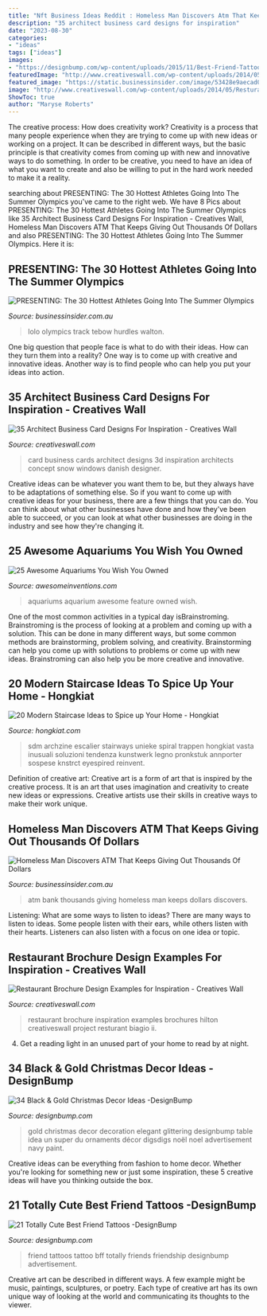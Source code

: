 ```yaml
---
title: "Nft Business Ideas Reddit : Homeless Man Discovers Atm That Keeps Giving Out Thousands Of Dollars"
description: "35 architect business card designs for inspiration"
date: "2023-08-30"
categories:
- "ideas"
tags: ["ideas"]
images:
- "https://designbump.com/wp-content/uploads/2015/11/Best-Friend-Tattoo.jpg"
featuredImage: "http://www.creativeswall.com/wp-content/uploads/2014/05/Resturant-Brochures-13.jpg"
featured_image: "https://static.businessinsider.com/image/53428e9aecad04452e4063db/image.jpg"
image: "http://www.creativeswall.com/wp-content/uploads/2014/05/Resturant-Brochures-13.jpg"
ShowToc: true
author: "Maryse Roberts"
---
```



The creative process: How does creativity work?
Creativity is a process that many people experience when they are trying to come up with new ideas or working on a project. It can be described in different ways, but the basic principle is that creativity comes from coming up with new and innovative ways to do something. In order to be creative, you need to have an idea of what you want to create and also be willing to put in the hard work needed to make it a reality.

	

		
searching about PRESENTING: The 30 Hottest Athletes Going Into The Summer Olympics you've came to the right web. We have 8 Pics about PRESENTING: The 30 Hottest Athletes Going Into The Summer Olympics like 35 Architect Business Card Designs For Inspiration - Creatives Wall, Homeless Man Discovers ATM That Keeps Giving Out Thousands Of Dollars and also PRESENTING: The 30 Hottest Athletes Going Into The Summer Olympics. Here it is:
		
    
## PRESENTING: The 30 Hottest Athletes Going Into The Summer Olympics

<img loading=lazy src="https://static.businessinsider.com/image/4fbbbfb2ecad04306c000008/image.jpg" onerror="this.onerror=null;this.src='https://tse2.mm.bing.net/th?id=OIP.f3Jt72AheHFcuGtlJLN-TQHaFj&amp;pid=15.1';" alt="PRESENTING: The 30 Hottest Athletes Going Into The Summer Olympics">

_Source: businessinsider.com.au_

>lolo olympics track tebow hurdles walton. 

	

One big question that people face is what to do with their ideas. How can they turn them into a reality? One way is to come up with creative and innovative ideas. Another way is to find people who can help you put your ideas into action.

    
## 35 Architect Business Card Designs For Inspiration - Creatives Wall

<img loading=lazy src="https://www.creativeswall.com/wp-content/uploads/2014/04/e6b736d60af10887450af1f1f57dcdf3.jpg" onerror="this.onerror=null;this.src='https://tse4.mm.bing.net/th?id=OIP.yodpxd_ZYxrb_KGDBvZ9DgHaJ3&amp;pid=15.1';" alt="35 Architect Business Card Designs For Inspiration - Creatives Wall">

_Source: creativeswall.com_

>card business cards architect designs 3d inspiration architects concept snow windows danish designer. 

	

Creative ideas can be whatever you want them to be, but they always have to be adaptations of something else. So if you want to come up with creative ideas for your business, there are a few things that you can do. You can think about what other businesses have done and how they've been able to succeed, or you can look at what other businesses are doing in the industry and see how they're changing it.

    
## 25 Awesome Aquariums You Wish You Owned

<img loading=lazy src="http://www.awesomeinventions.com/wp-content/uploads/2014/11/aquarium-feature-wall.jpg" onerror="this.onerror=null;this.src='https://tse2.mm.bing.net/th?id=OIP.ezJvaivevOI02x-i9FJ6sgHaE6&amp;pid=15.1';" alt="25 Awesome Aquariums You Wish You Owned">

_Source: awesomeinventions.com_

>aquariums aquarium awesome feature owned wish. 

	

One of the most common activities in a typical day isBrainstroming. Brainstroming is the process of looking at a problem and coming up with a solution. This can be done in many different ways, but some common methods are brainstorming, problem solving, and creativity. Brainstorming can help you come up with solutions to problems or come up with new ideas. Brainstroming can also help you be more creative and innovative.

    
## 20 Modern Staircase Ideas To Spice Up Your Home - Hongkiat

<img loading=lazy src="https://assets.hongkiat.com/uploads/modern-staircase-designs/apartment-in-mumbai-1.jpg" onerror="this.onerror=null;this.src='https://tse1.mm.bing.net/th?id=OIP.i47eWKqRpoiT9cML_53ahgHaKq&amp;pid=15.1';" alt="20 Modern Staircase Ideas to Spice up Your Home - Hongkiat">

_Source: hongkiat.com_

>sdm archzine escalier stairways unieke spiral trappen hongkiat vasta inusuali soluzioni tendenza kunstwerk legno pronkstuk annporter sospese knstrct eyespired reinvent. 

	

Definition of creative art:
Creative art is a form of art that is inspired by the creative process. It is an art that uses imagination and creativity to create new ideas or expressions. Creative artists use their skills in creative ways to make their work unique.

    
## Homeless Man Discovers ATM That Keeps Giving Out Thousands Of Dollars

<img loading=lazy src="https://static.businessinsider.com/image/53428e9aecad04452e4063db/image.jpg" onerror="this.onerror=null;this.src='https://tse3.mm.bing.net/th?id=OIP.XDPkVHSb_XbahuuYjlCllAHaEK&amp;pid=15.1';" alt="Homeless Man Discovers ATM That Keeps Giving Out Thousands Of Dollars">

_Source: businessinsider.com.au_

>atm bank thousands giving homeless man keeps dollars discovers. 

	

Listening: What are some ways to listen to ideas?
There are many ways to listen to ideas. Some people listen with their ears, while others listen with their hearts. Listeners can also listen with a focus on one idea or topic.

    
## Restaurant Brochure Design Examples For Inspiration - Creatives Wall

<img loading=lazy src="http://www.creativeswall.com/wp-content/uploads/2014/05/Resturant-Brochures-13.jpg" onerror="this.onerror=null;this.src='https://tse1.mm.bing.net/th?id=OIP.0OEY8DlJaRZg9xRYlNtkuwHaHn&amp;pid=15.1';" alt="Restaurant Brochure Design Examples for Inspiration - Creatives Wall">

_Source: creativeswall.com_

>restaurant brochure inspiration examples brochures hilton creativeswall project resturant biagio ii. 

	

4. Get a reading light in an unused part of your home to read by at night.

    
## 34 Black &amp; Gold Christmas Decor Ideas -DesignBump

<img loading=lazy src="https://designbump.com/wp-content/uploads/2015/12/Glittering-Black-And-Gold-Christmas-Decor-ideas-13.jpg" onerror="this.onerror=null;this.src='https://tse4.mm.bing.net/th?id=OIP.01zm0K4XhmpjNJpBA1EuUAAAAA&amp;pid=15.1';" alt="34 Black &amp; Gold Christmas Decor Ideas -DesignBump">

_Source: designbump.com_

>gold christmas decor decoration elegant glittering designbump table idea un super du ornaments décor digsdigs noël noel advertisement navy paint. 

	

Creative ideas can be everything from fashion to home decor. Whether you're looking for something new or just some inspiration, these 5 creative ideas will have you thinking outside the box.

    
## 21 Totally Cute Best Friend Tattoos -DesignBump

<img loading=lazy src="https://designbump.com/wp-content/uploads/2015/11/Best-Friend-Tattoo.jpg" onerror="this.onerror=null;this.src='https://tse4.mm.bing.net/th?id=OIP.RV4WVo4I8IKNj8vNTIrwdAHaHg&amp;pid=15.1';" alt="21 Totally Cute Best Friend Tattoos -DesignBump">

_Source: designbump.com_

>friend tattoos tattoo bff totally friends friendship designbump advertisement. 

	

Creative art can be described in different ways. A few example might be music, paintings, sculptures, or poetry. Each type of creative art has its own unique way of looking at the world and communicating its thoughts to the viewer.

